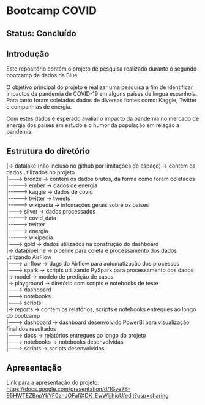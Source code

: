 # Bootcamp COVID

## Status: Concluído

## Introdução

Este repositório contém o projeto de pesquisa realizado durante o segundo bootcamp de dados da Blue.

O objetivo principal do projeto é realizar uma pesquisa a fim de identificar impactos da pandemia de COVID-19 em alguns países de língua espanhola. Para tanto foram coletados dados de diversas fontes como: Kaggle, Twitter e companhias de energia.

Com estes dados é esperado avaliar o impacto da pandemia no mercado de energia dos países em estudo e o humor da população em relação a pandemia.

## Estrutura do diretório

|-> datalake (não incluso no github por limitações de espaço) -> contém os dados utilizados no projeto</br>
|---> bronze -> contém os dados brutos, da forma como foram coletados</br>
|-----> ember -> dados de energia</br>
|-----> kaggle -> dados de covid</br>
|-----> twitter -> tweets </br>
|-----> wikipedia -> infomações gerais sobre os países</br>
|---> silver -> dados processados</br>
|-----> covid_data</br>
|-----> twitter</br>
|-----> energia</br>
|-----> wikipedia</br>
|---> gold -> dados utilizados na construção do dashboard</br>
|-> datapipeline -> pipeline para coleta e processamento dos dados utilizando AirFlow</br>
|---> airflow -> dags do Airflow para automatização dos processos</br>
|---> spark -> scripts utilizando PySpark para processamento dos dados</br>
|-> model -> modelo de predição de casos</br>
|-> playground -> diretório com scripts e notebooks de teste</br>
|---> dashboard</br>
|---> notebooks</br>
|---> scripts</br>
|-> reports -> contém os relatórios, scripts e notebooks entregues ao longo do bootcamp</br>
|---> dashboard -> dashboard desenvolvido PowerBi para visualização final dos resultados</br>
|---> docs -> relatórios entregues ao longo do projeto</br>
|---> notebooks -> notebooks desenvolvidas</br>
|---> scripts -> scripts desenvolvidos </br>


## Apresentação
Link para a apresentação do projeto: https://docs.google.com/presentation/d/1Gve7B-95HWTEZBnpYkYF0znJOFafiXDK_EwWljjhioU/edit?usp=sharing
